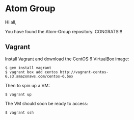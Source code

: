 # Atom Group

Hi all,

You have found the Atom-Group repository. CONGRATS!!!

## Vagrant

Install [Vagrant](http://vagrantup.com/) and download the CentOS 6 VirtualBox image:

	$ gem install vagrant
	$ vagrant box add centos http://vagrant-centos-6.s3.amazonaws.com/centos-6.box

Then to spin up a VM:

	$ vagrant up

The VM should soon be ready to access:

	$ vagrant ssh
